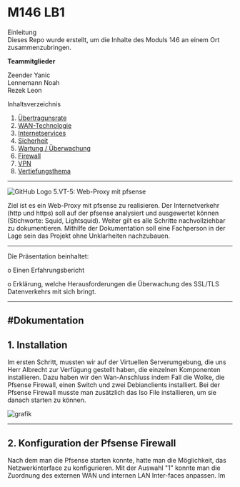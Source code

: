 # M146 LB1

Einleitung 
<br>
Dieses Repo wurde erstellt, um die Inhalte des Moduls 146 an einem Ort zusammenzubringen.


<b>Teammitglieder</b>

Zeender Yanic 
<br>
Lennemann Noah
<br>
Rezek Leon

Inhaltsverzeichnis
1. <a href="https://github.com/Leon-tbz/M146/blob/main/Übertragunsrate.md">Übertragunsrate</a>
2. <a href="https://github.com/Leon-tbz/M146/blob/main/WAN-Technologie.md">WAN-Technologie</a>
3. <a href="https://github.com/Leon-tbz/M146/blob/main/Internetserviices.md">Internetservices</a>
4. <a href="https://github.com/Leon-tbz/M146/blob/main/Sicherheit.md">Sicherheit</a>
5. <a href="https://github.com/Leon-tbz/M146/blob/main/Überwachung.md">Wartung / Überwachung</a>
6. <a href="https://github.com/Leon-tbz/M146/blob/main/Firewall.md">Firewall</a>
7. <a href="https://github.com/Leon-tbz/M146/blob/main/VPN.md">VPN</a>
8. <a href="https://github.com/Leon-tbz/M146/blob/main/Vertiefungsthema.md">Vertiefungsthema</a>
---
![GitHub Logo](https://www.pro-fekt.de/media/image/31/70/44/pfSenseColorLogoRegisteredRGB.png)
5.VT-5: Web-Proxy mit pfsense 

Ziel ist es ein Web-Proxy mit pfsense zu realisieren. Der Internetverkehr (http und https) soll auf der pfsense analysiert und ausgewertet können (Stichworte: Squid, Lightsquid). Weiter gilt es alle Schritte nachvollziehbar zu dokumentieren. Mithilfe der Dokumentation soll eine Fachperson in der Lage sein das Projekt ohne Unklarheiten nachzubauen.

--- 
Die Präsentation beinhaltet:

o Einen Erfahrungsbericht

o Erklärung, welche Herausforderungen die Überwachung des SSL/TLS Datenverkehrs mit sich bringt.

----
#Dokumentation
---
**1. Installation**
---
Im ersten Schritt, mussten wir auf der Virtuellen Serverumgebung, die uns Herr Albrecht zur Verfügung gestellt haben, die einzelnen Komponenten installieren.
Dazu haben wir den Wan-Anschluss indem Fall die Wolke, die Pfsense Firewall, einen Switch und zwei Debianclients installiert. Bei der Pfsense Firewall musste man zusätzlich das Iso File installieren, um sie danach starten zu können. 

![grafik](https://user-images.githubusercontent.com/89446419/134162446-d5015b77-cc9f-4ae3-835c-db780d70301e.png)

---
**2. Konfiguration der Pfsense Firewall**
---
Nach dem man die Pfsense starten konnte, hatte man die Möglichkeit, das Netzwerkinterface zu konfigurieren. Mit der Auswahl "1" konnte man die Zuordnung des externen WAN und internen LAN Inter-faces anpassen. Im 
